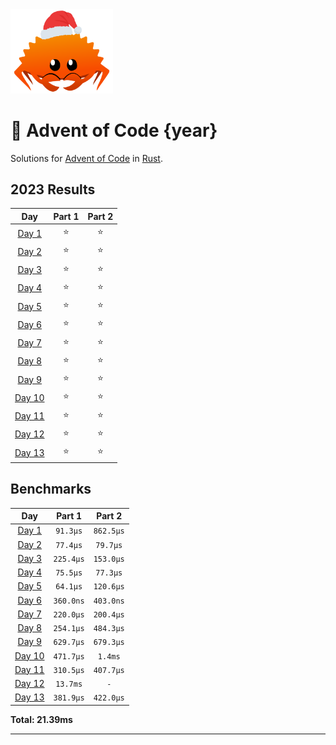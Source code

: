 <img src="./.assets/christmas_ferris.png" width="164">

# 🎄 Advent of Code {year}

Solutions for [Advent of Code](https://adventofcode.com/) in [Rust](https://www.rust-lang.org/).

<!--- advent_readme_stars table --->
## 2023 Results

| Day | Part 1 | Part 2 |
| :---: | :---: | :---: |
| [Day 1](https://adventofcode.com/2023/day/1) | ⭐ | ⭐ |
| [Day 2](https://adventofcode.com/2023/day/2) | ⭐ | ⭐ |
| [Day 3](https://adventofcode.com/2023/day/3) | ⭐ | ⭐ |
| [Day 4](https://adventofcode.com/2023/day/4) | ⭐ | ⭐ |
| [Day 5](https://adventofcode.com/2023/day/5) | ⭐ | ⭐ |
| [Day 6](https://adventofcode.com/2023/day/6) | ⭐ | ⭐ |
| [Day 7](https://adventofcode.com/2023/day/7) | ⭐ | ⭐ |
| [Day 8](https://adventofcode.com/2023/day/8) | ⭐ | ⭐ |
| [Day 9](https://adventofcode.com/2023/day/9) | ⭐ | ⭐ |
| [Day 10](https://adventofcode.com/2023/day/10) | ⭐ | ⭐ |
| [Day 11](https://adventofcode.com/2023/day/11) | ⭐ | ⭐ |
| [Day 12](https://adventofcode.com/2023/day/12) | ⭐ | ⭐ |
| [Day 13](https://adventofcode.com/2023/day/13) | ⭐ | ⭐ |
<!--- advent_readme_stars table --->

<!--- benchmarking table --->
## Benchmarks

| Day | Part 1 | Part 2 |
| :---: | :---: | :---:  |
| [Day 1](./src/bin/01.rs) | `91.3µs` | `862.5µs` |
| [Day 2](./src/bin/02.rs) | `77.4µs` | `79.7µs` |
| [Day 3](./src/bin/03.rs) | `225.4µs` | `153.0µs` |
| [Day 4](./src/bin/04.rs) | `75.5µs` | `77.3µs` |
| [Day 5](./src/bin/05.rs) | `64.1µs` | `120.6µs` |
| [Day 6](./src/bin/06.rs) | `360.0ns` | `403.0ns` |
| [Day 7](./src/bin/07.rs) | `220.0µs` | `200.4µs` |
| [Day 8](./src/bin/08.rs) | `254.1µs` | `484.3µs` |
| [Day 9](./src/bin/09.rs) | `629.7µs` | `679.3µs` |
| [Day 10](./src/bin/10.rs) | `471.7µs` | `1.4ms` |
| [Day 11](./src/bin/11.rs) | `310.5µs` | `407.7µs` |
| [Day 12](./src/bin/12.rs) | `13.7ms` | `-` |
| [Day 13](./src/bin/13.rs) | `381.9µs` | `422.0µs` |

**Total: 21.39ms**
<!--- benchmarking table --->

---

